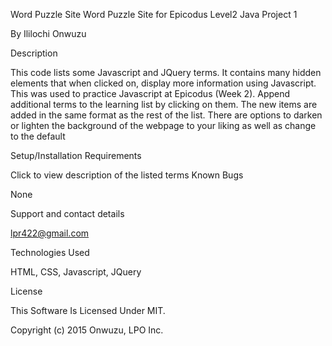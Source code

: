 Word Puzzle Site
Word Puzzle Site for Epicodus Level2 Java Project 1

By Ililochi Onwuzu

Description

This code lists some Javascript and JQuery terms. It contains many hidden elements that when clicked on, display more information using Javascript. This was used to practice Javascript at Epicodus (Week 2). Append additional terms to the learning list by clicking on them. The new items are added in the same format as the rest of the list. There are options to darken or lighten the background of the webpage to your liking as well as change to the default

Setup/Installation Requirements

Click to view description of the listed terms
Known Bugs

None

Support and contact details

lpr422@gmail.com

Technologies Used

HTML, CSS, Javascript, JQuery

License

This Software Is Licensed Under MIT.

Copyright (c) 2015 Onwuzu, LPO Inc.
